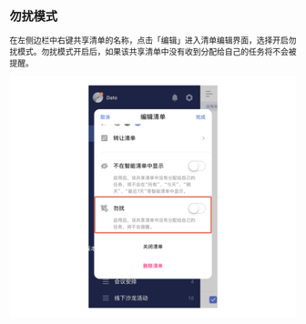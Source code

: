 ## 勿扰模式

在左侧边栏中右键共享清单的名称，点击「编辑」进入清单编辑界面，选择开启勿扰模式。勿扰模式开启后，如果该共享清单中没有收到分配给自己的任务将不会被提醒。

![](./images/share/disturb.png)
